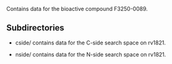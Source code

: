 Contains data for the bioactive compound F3250-0089.

## Subdirectories

- cside/ contains data for the C-side search space on rv1821.

- nside/ contains data for the N-side search space on rv1821.

